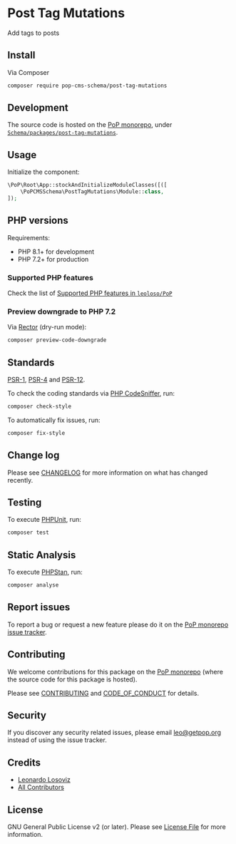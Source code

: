# Post Tag Mutations

<!--
[![Build Status][ico-travis]][link-travis]
[![Quality Score][ico-code-quality]][link-code-quality]
[![Software License][ico-license]](LICENSE.md)
[![Latest Version on Packagist][ico-version]][link-packagist]
[![Coverage Status][ico-scrutinizer]][link-scrutinizer]
[![Total Downloads][ico-downloads]][link-downloads]
-->

Add tags to posts

## Install

Via Composer

``` bash
composer require pop-cms-schema/post-tag-mutations
```

## Development

The source code is hosted on the [PoP monorepo](https://github.com/leoloso/PoP), under [`Schema/packages/post-tag-mutations`](https://github.com/leoloso/PoP/tree/master/layers/Schema/packages/post-tag-mutations).

## Usage

Initialize the component:

``` php
\PoP\Root\App::stockAndInitializeModuleClasses([([
    \PoPCMSSchema\PostTagMutations\Module::class,
]);
```

## PHP versions

Requirements:

- PHP 8.1+ for development
- PHP 7.2+ for production

### Supported PHP features

Check the list of [Supported PHP features in `leoloso/PoP`](https://github.com/leoloso/PoP/blob/master/docs/supported-php-features.md)

### Preview downgrade to PHP 7.2

Via [Rector](https://github.com/rectorphp/rector) (dry-run mode):

```bash
composer preview-code-downgrade
```

## Standards

[PSR-1](https://www.php-fig.org/psr/psr-1), [PSR-4](https://www.php-fig.org/psr/psr-4) and [PSR-12](https://www.php-fig.org/psr/psr-12).

To check the coding standards via [PHP CodeSniffer](https://github.com/squizlabs/PHP_CodeSniffer), run:

``` bash
composer check-style
```

To automatically fix issues, run:

``` bash
composer fix-style
```

## Change log

Please see [CHANGELOG](CHANGELOG.md) for more information on what has changed recently.

## Testing

To execute [PHPUnit](https://phpunit.de/), run:

``` bash
composer test
```

## Static Analysis

To execute [PHPStan](https://github.com/phpstan/phpstan), run:

``` bash
composer analyse
```

## Report issues

To report a bug or request a new feature please do it on the [PoP monorepo issue tracker](https://github.com/leoloso/PoP/issues).

## Contributing

We welcome contributions for this package on the [PoP monorepo](https://github.com/leoloso/PoP) (where the source code for this package is hosted).

Please see [CONTRIBUTING](CONTRIBUTING.md) and [CODE_OF_CONDUCT](CODE_OF_CONDUCT.md) for details.

## Security

If you discover any security related issues, please email leo@getpop.org instead of using the issue tracker.

## Credits

- [Leonardo Losoviz][link-author]
- [All Contributors][link-contributors]

## License

GNU General Public License v2 (or later). Please see [License File](LICENSE.md) for more information.

[ico-version]: https://img.shields.io/packagist/v/pop-cms-schema/post-tag-mutations.svg?style=flat-square
[ico-license]: https://img.shields.io/badge/license-GPLv2-brightgreen.svg?style=flat-square
[ico-travis]: https://img.shields.io/travis/pop-cms-schema/post-tag-mutations/master.svg?style=flat-square
[ico-scrutinizer]: https://img.shields.io/scrutinizer/coverage/g/pop-cms-schema/post-tag-mutations.svg?style=flat-square
[ico-code-quality]: https://img.shields.io/scrutinizer/g/pop-cms-schema/post-tag-mutations.svg?style=flat-square
[ico-downloads]: https://img.shields.io/packagist/dt/pop-cms-schema/post-tag-mutations.svg?style=flat-square

[link-packagist]: https://packagist.org/packages/pop-cms-schema/post-tag-mutations
[link-travis]: https://travis-ci.org/pop-cms-schema/post-tag-mutations
[link-scrutinizer]: https://scrutinizer-ci.com/g/pop-cms-schema/post-tag-mutations/code-structure
[link-code-quality]: https://scrutinizer-ci.com/g/pop-cms-schema/post-tag-mutations
[link-downloads]: https://packagist.org/packages/pop-cms-schema/post-tag-mutations
[link-author]: https://github.com/leoloso
[link-contributors]: ../../../../../../contributors
